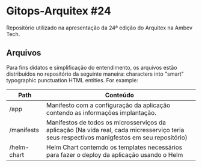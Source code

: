 # Gitops-Arquitex #24

Repositório utilizado na apresentação da 24ª edição do Arquitex na Ambev Tech.

## Arquivos

Para fins didatos e simplificação do entendimento, os arquivos estão distribuídos no repositório da seguinte maneira:
 characters into "smart" typographic punctuation HTML entities. For example:

| Path        | Conteúdo |
|-------------|----------|
| /app        | Manifesto com a configuração da aplicação contendo as informações implantação. |
| /manifests  | Manifestos de todos os microsserviços da aplicação (Na vida real, cada micresserviço teria seus respectivos manigfestos em seu repositório) |
| /helm-chart | Helm Chart contemdo os templates necessários para fazer o deploy da aplicação usando o Helm |
